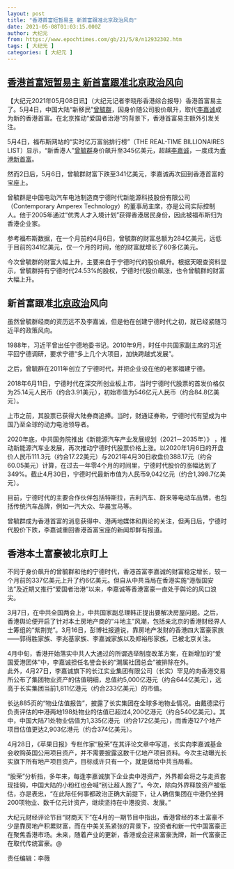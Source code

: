 ```yaml
---
layout: post
title: "香港首富短暂易主 新首富跟准北京政治风向"
date: 2021-05-08T01:03:15.000Z
author: 大纪元
from: https://www.epochtimes.com/gb/21/5/8/n12932302.htm
tags: [ 大纪元 ]
categories: [ 大纪元 ]
---
```

<!--1620435795000-->
[香港首富短暂易主 新首富跟准北京政治风向](https://www.epochtimes.com/gb/21/5/8/n12932302.htm)
------

<div>
<p>【大纪元2021年05月08日讯】（大纪元记者李晓彤香港综合报导）香港首富易主了。5月4日，中国大陆“新移民”<a href="https://www.epochtimes.com/gb/tag/%E6%9B%BE%E6%AF%93%E7%BE%A4.html">曾毓群</a>，因身价随公司股价飙升，取代<a href="https://www.epochtimes.com/gb/tag/%E6%9D%8E%E5%98%89%E8%AF%9A.html">李嘉诚</a>成为新的香港首富。在北京推动“爱国者治港”的背景下，香港首富易主额外引发关注。</p><p>5月4日，福布斯网站的“实时亿万富翁排行榜”（THE REAL-TIME BILLIONAIRES LIST）显示，“新香港人”<a href="https://www.epochtimes.com/gb/tag/%E6%9B%BE%E6%AF%93%E7%BE%A4.html">曾毓群</a>身价飙升至345亿美元，超越<a href="https://www.epochtimes.com/gb/tag/%E6%9D%8E%E5%98%89%E8%AF%9A.html">李嘉诚</a>，一度成为<a href="https://www.epochtimes.com/gb/tag/%E9%A6%99%E6%B8%AF%E6%96%B0%E9%A6%96%E5%AF%8C.html">香港新首富</a>。</p><p>然而2日后，5月6日，曾毓群财富下跌至341亿美元，李嘉诚再次回到香港首富的宝座上。</p><p>曾毓群是中国电动汽车电池制造商宁德时代新能源科技股份有限公司（Contemporary Amperex Technology）的董事局主席，亦是公司实际控制人。他于2005年通过“优秀人才入境计划”获得香港居民身份，因此被福布斯归为香港企业家。</p><p>参考福布斯数据，在一个月前的4月6日，曾毓群的财富总额为284亿美元，远低于目前的341亿美元，仅一个月的时间，他的财富就增长了60多亿美元。</p><p>今次曾毓群的财富大幅上升，主要来自于宁德时代的股价飙升。根据天眼查资料显示，曾毓群持有宁德时代24.53%的股权，宁德时代股价飙涨，也令曾毓群的财富大幅上升。</p><h2>新首富跟准<a href="https://www.epochtimes.com/gb/tag/%E5%8C%97%E4%BA%AC%E6%94%BF%E6%B2%BB.html">北京政治</a>风向</h2><p>虽然曾毓群经商的资历远不及李嘉诚，但是他在创建宁德时代之初，就已经紧随习近平的政策风向。</p><p>1988年，习近平曾出任宁德地委书记。2010年9月，时任中共国家副主席的习近平回宁德调研，要求宁德“多上几个大项目，加快跨越式发展”。</p><p>之后，曾毓群在2011年创立了宁德时代，并把企业设在他的老家福建宁德。</p><p>2018年6月11日，宁德时代在深交所创业板上市，当时宁德时代股票的首发价格仅为25.14元人民币（约合3.91美元），初始市值为546亿元人民币（约合84.8亿美元）。</p><p>上市之前，其股票已获得大陆券商追捧。当时，财通证券称，宁德时代有望成为中国乃至全球的动力电池领导者。</p><p>2020年底，中共国务院推出《新能源汽车产业发展规划（2021－2035年）》 ，推动新能源汽车业发展，再次推动宁德时代股票价格上涨。以2020年1月6日的开盘价人民币111.3元（约合17.22美元）与2021年4月30日收盘价388.17元（约合60.05美元）计算，在过去一年零4个月的时间里，宁德时代股价的涨幅达到了349%。截止4月30日，宁德时代最新市值为人民币9,042亿元（约合1,398.7亿美元）。</p><p>目前，宁德时代的主要合作伙伴包括特斯拉，吉利汽车、蔚来等电动车品牌，也包括传统汽车品牌，例如一汽大众、华晨宝马等。</p><p>曾毓群成为香港首富的消息获得中、港两地媒体和舆论的关注，但两日后，宁德时代股价下跌，李嘉诚重回香港首富宝座的新闻却鲜有报道。</p><h2>香港本土富豪被北京盯上</h2><p>不同于身价飙升的曾毓群和他的宁德时代，香港首富李嘉诚的财富稳定增长，较一个月前的337亿美元上升了约6亿美元。但自从中共当局在香港实施“港版国安法”及近期又推行“爱国者治港”以来，李嘉诚等香港富豪一直处于舆论的风口浪尖。</p><p>3月7日，在中共全国两会上，中共国家副总理韩正提出要解决房屋问题。之后，香港舆论便开启了针对本土房地产商的“斗地主”风潮，包括亲北京的香港财经界人士筹组的“紫荆党”。3月16日，彭博社报道说，靠房地产发财的香港四大富豪家族——郭得胜家族、李兆基家族、李嘉诚家族以及郑裕彤家族，已被北京关注。</p><p>4月中旬，香港开始落实中共人大通过的所谓选举制度改革方案，在新增加的“爱国爱港团体”中，李嘉诚担任名誉会长的“潮属社团总会”被排除在外。<br />此外，4月27日，李嘉诚旗下的长江实业集团有限公司（长实）罕见的向香港交易所公布了集团物业资产的估值明细，总值约5,000亿港元（约合644亿美元），远高于长实集团当前1,811亿港元（约合233亿美元）的市值。</p><p>长达885页的“物业估值报告”，披露了长实集团在全球多地物业情况。由戴德梁行负责评估的中港两地198处物业的估值已超过4,200亿港元（约合540亿美元）。其中，中国大陆71处物业估值为1,335亿港元（约合172亿美元），而香港127个地产项目估值更达2,903亿港元（约合374亿美元）。</p><p>4月28日，《苹果日报》专栏作家“股荣”在其评论文章中写道，长实向李嘉诚基金会收购英国公用项目资产，并不需要披露这数千亿地产项目资料。今次主动曝光长实旗下所有地产项目资产，目标或许只有一个，就是做给中共当局看。</p><p>“股荣”分析指，多年来，每逢李嘉诚旗下企业卖中港资产，外界都会将之与走资套现挂钩，中国大陆的小粉红也会喊“别让超人跑了”。今次，除向外界释放资产被低估，亦是表忠，“在此际任何事都政治正确大前提下，让人确信集团在中港仍坐拥200项物业、数千亿元计资产，继续坚持在中港投资、发展。”</p><p>大纪元财经评论节目“财商天下”在4月的一期节目中指出，香港曾经的本土富豪不少是靠房地产积累财富，而在中美关系紧张的背景下，投资者和新一代中国富豪正在聚焦香港市场。未来，随着产业的更新，香港或会迎来富豪洗牌，新一代富豪正在取代传统富豪。@</p><p>责任编辑：李薇</p>
</div>

